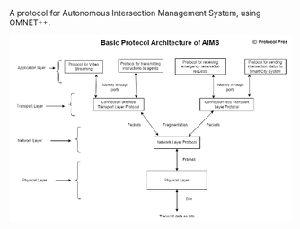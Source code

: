 A protocol for Autonomous Intersection Management System, using OMNET++.

<img src="https://github.com/ashutoshm1771/Autonomous-Intersection-Management-System-Protocol/blob/main/AIMS_Architecture.png"/>

